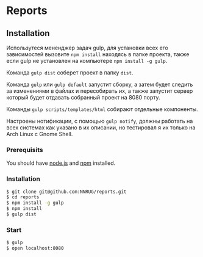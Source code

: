 # Reports

## Installation

Использутеся мененджер задач gulp, для установки всех его зависимостей вызовите `npm install` находясь в папке проекта, также если gulp не установлен на компьютере `npm install -g gulp`.

Команда `gulp dist` соберет проект в папку `dist`.

Команда `gulp` или `gulp default` запустит сборку, а затем будет следить за изменениями в файлах и пересобирать их, а также запустит сервер который будет отдавать собранный проект на 8080 порту.

Команды `gulp scripts/templates/html` собирают отдельные компоненты.

Настроены нотификации, с помощью `gulp notify`, должны работать на всех системах как указано в их описании, но тестировал я их только на Arch Linux с Gnome Shell.

### Prerequisits

You should have [node.js](http://nodejs.org/) and [npm](https://www.npmjs.org/) installed.

### Installation

```bash
$ git clone git@github.com:NNRUG/reports.git
$ cd reports
$ npm install -g gulp
$ npm install
$ gulp dist
```

### Start

```bash
$ gulp
$ open localhost:8080
```

